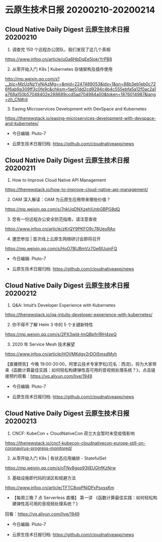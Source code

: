 # 云原生技术日报 20200210-20200214
## Cloud Native Daily Digest 云原生技术日报 20200210

1. 调查完 150 个远程办公团队，我们发现了这几个真相

https://www.infoq.cn/article/uGa6HbDqEe5IokrYrPB8

2. 从零开始入门 K8s | Kubernetes 存储架构及插件使用

http://mp.weixin.qq.com/s?__biz=MzUzNzYxNjAzMg==&mid=2247489053&idx=1&sn=88b3eb1eb0c726f6ab9a309ff3c0fe9c&chksm=fae51dd2cd9294c4b4c555ebfa5a12f0ac2a1a768a150b57048402e288689ccd5ad704984a00&token=1876014987&lang=zh_CN#rd

3. Easing Microservices Development with DevSpace and Kubernetes

https://thenewstack.io/easing-microservices-development-with-devspace-and-kubernetes/

- 今日编辑: Pluto-7

- 云原生技术日报归档: https://github.com/cloudnativeapp/news

## Cloud Native Daily Digest 云原生技术日报 20200211

1. How to Improve Cloud Native API Management

https://thenewstack.io/how-to-improve-cloud-native-api-management/

2. OAM 深入解读：OAM 为云原生应用带来哪些价值？

https://mp.weixin.qq.com/s/7nkUqDNXzehIUnbGBPG8dQ

3. 您有一份远程办公安全防范指南，请注意查收

https://www.infoq.cn/article/zKrQY9PKFO9c78UeoRAo

4. 邀您参加 | 首次线上云原生网络研讨会即将召开

https://mp.weixin.qq.com/s/HoO7BIJBmVz7Ge6IUuinFQ

- 今日编辑: Pluto-7

- 云原生技术日报归档: https://github.com/cloudnativeapp/news

## Cloud Native Daily Digest 云原生技术日报 20200212

1. Q&A: Intuit’s Developer Experience with Kubernetes

https://thenewstack.io/qa-intuits-developer-experience-with-kubernetes/

2. 你不得不了解 Helm 3 中的 5 个关键新特性

https://mp.weixin.qq.com/s/2PX3wld-lmQBpfn1RH4zeQ

3. 2020 年 Service Mesh 技术展望

https://www.infoq.cn/article/HOVMKdgv2rDOi5msdMyh

【直播预告】今晚 19:00-20:00，阿里云技术专家罗松(花名：西流)，将为大家带来《函数计算最佳实践：如何轻松构建弹性高可用的音视频处理系统？》，点击链接预约观看：https://yq.aliyun.com/live/1949

- 今日编辑: Pluto-7

- 云原生技术日报归档: https://github.com/cloudnativeapp/news


## Cloud Native Daily Digest 云原生技术日报 20200213

1. CNCF: KubeCon + CloudNativeCon 荷兰大会暂时未受疫情影响

https://thenewstack.io/cncf-kubecon-cloudnativecon-europe-still-on-coronavirus-progress-monitored/

2. 从零开始入门 K8s | 有状态应用编排 - StatefulSet

https://mp.weixin.qq.com/s/oTNv8gop93ljEUGhfKzNrw

3. 基础设施即代码的误区和规避方法

https://www.infoq.cn/article/TFTC8vpPNjDPxPsxssKm

- 【每周三晚 7 点 Serverless 直播】
第一讲 《函数计算最佳实践：如何轻松构建弹性高可用的音视频处理系统？》

回看：https://yq.aliyun.com/live/1949

- 今日编辑: Pluto-7

- 云原生技术日报归档: https://github.com/cloudnativeapp/news
